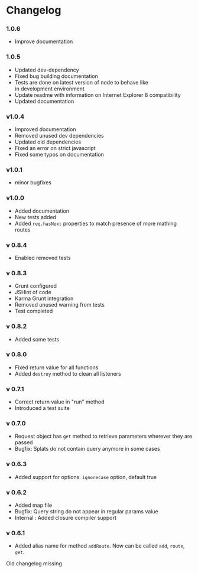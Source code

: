 Changelog
=========
### 1.0.6

- Improve documentation

### 1.0.5

- Updated dev-dependency
- Fixed bug building documentation
- Tests are done on latest version of node to behave like    
  in development environment
- Update readme with information on Internet Explorer 8 compatibility
- Updated documentation

### v1.0.4

- Improved documentation
- Removed unused dev dependencies
- Updated old dependencies
- Fixed an error on strict javascript
- Fixed some typos on documentation

### v1.0.1
- minor bugfixes

### v1.0.0
- Added documentation
- New tests added
- Added `req.hasNext` properties to match presence of more mathing routes


### v 0.8.4
- Enabled removed tests

### v 0.8.3
- Grunt configured
- JSHint of code
- Karma Grunt integration
- Removed unused warning from tests
- Test completed

### v 0.8.2
- Added some tests

### v 0.8.0
- Fixed return value for all functions
- Added `destroy` method to clean all listeners

### v 0.7.1
- Correct return value in "run" method
- Introduced a test suite

### v 0.7.0
- Request object has `get` method to retrieve parameters wherever they are passed
- Bugfix: Splats do not contain query anymore in some cases


### v 0.6.3
- Added support for options. `ignorecase` option, default true

### v 0.6.2
- Added map file
- Bugfix: Query string do not appear in regular params value
- Internal : Added closure compiler support

### v 0.6.1
- Added alias name for method `addRoute`. Now can be called `add`, `route`, `get`.

Old changelog missing
